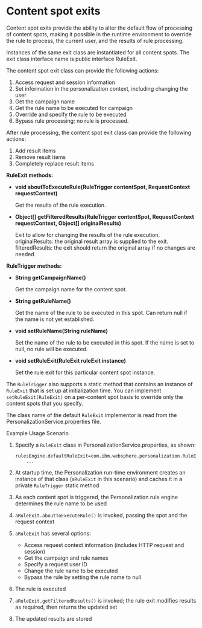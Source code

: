 # Content spot exits

Content spot exits provide the ability to alter the default flow of processing of content spots, making it possible in the runtime environment to override the rule to process, the current user, and the results of rule processing.

Instances of the same exit class are instantiated for all content spots. The exit class interface name is public interface RuleExit.

The content spot exit class can provide the following actions:

1.  Access request and session information
2.  Set information in the personalization context, including changing the user
3.  Get the campaign name
4.  Get the rule name to be executed for campaign
5.  Override and specify the rule to be executed
6.  Bypass rule processing; no rule is processed.

After rule processing, the content spot exit class can provide the following actions:

1.  Add result items
2.  Remove result items
3.  Completely replace result items

**RuleExit methods:**

-   **void aboutToExecuteRule\(RuleTrigger contentSpot, RequestContext requestContext\)**

    Get the results of the rule execution.

-   **Object\[\] getFilteredResults\(RuleTrigger contentSpot, RequestContext requestContext, Object\[\] originalResults\)**

    Exit to allow for changing the results of the rule execution. originalResults: the original result array is supplied to the exit. filteredResults: the exit should return the original array if no changes are needed


**RuleTrigger methods:**

-   **String getCampaignName\(\)**

    Get the campaign name for the content spot.

-   **String getRuleName\(\)**

    Get the name of the rule to be executed in this spot. Can return null if the name is not yet established.

-   **void setRuleName\(String ruleName\)**

    Set the name of the rule to be executed in this spot. If the name is set to null, no rule will be executed.

-   **void setRuleExit\(RuleExit ruleExit instance\)**

    Set the rule exit for this particular content spot instance.


The `RuleTrigger` also supports a static method that contains an instance of `RuleExit` that is set up at initialization time. You can implement `setRuleExit(RuleExit)` on a per-content spot basis to override only the content spots that you specify.

The class name of the default `RuleExit` implementor is read from the PersonalizationService.properties file.

Example Usage Scenario

1.  Specify a `RuleExit` class in PersonalizationService.properties, as shown:

    ```
    rulesEngine.defaultRuleExit=com.ibm.websphere.personalization.RuleExitSample
    	...
    ```

2.  At startup time, the Personalization run-time environment creates an instance of that class \(`aRuleExit` in this scenario\) and caches it in a private `RuleTrigger` static method
3.  As each content spot is triggered, the Personalization rule engine determines the rule name to be used
4.  `aRuleExit.aboutToExecuteRule()` is invoked, passing the spot and the request context
5.  `aRuleExit` has several options:

    -   Access request context information \(includes HTTP request and session\)
    -   Get the campaign and rule names
    -   Specify a request user ID
    -   Change the rule name to be executed
    -   Bypass the rule by setting the rule name to null
    
6.  The rule is executed
7.  `aRuleExit.getFilteredResults()` is invoked; the rule exit modifies results as required, then returns the updated set
8.  The updated results are stored


